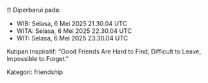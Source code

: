 ⏰ Diperbarui pada:
- WIB: Selasa, 6 Mei 2025 21.30.04 UTC
- WITA: Selasa, 6 Mei 2025 22.30.04 UTC
- WIT: Selasa, 6 Mei 2025 23.30.04 UTC

Kutipan Inspiratif:
"Good Friends Are Hard to Find, Difficult to Leave, Impossible to Forget."


Kategori: friendship

